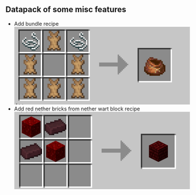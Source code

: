 ## Datapack of some misc features
- Add bundle recipe
![bundle](../figs/bundle.png)
- Add red nether bricks from nether wart block recipe
![bundle](../figs/red_nether_bricks.png)
